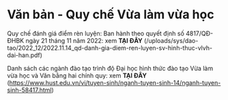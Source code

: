 # Văn bản - Quy chế Vừa làm vừa học

Quy chế đánh giá điểm rèn luyện: Ban hành theo quyết định số 4817/QĐ-ĐHBK ngày 21 tháng 11 năm 2022: xem **TẠI ĐÂY** (/uploads/sys/dao-tao/2022_12/2022.11.14_qd-danh-gia-diem-ren-luyen-sv-hinh-thuc-vlvh-dai-han.pdf)

Danh sách các ngành đào tạo trình độ Đại học hình thức đào tạo Vừa làm vừa học và Văn bằng hai chính quy: xem **TẠI ĐÂY** (https://www.hust.edu.vn/vi/tuyen-sinh/nganh-tuyen-sinh-14/nganh-tuyen-sinh-58417.html)
